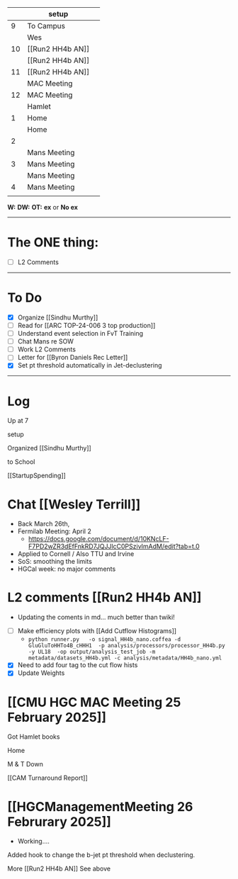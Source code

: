 
|     | setup            |     |
| --- | ---------------- | --- |
| 9   | To Campus        |     |
|     | Wes              |     |
| 10  | [[Run2 HH4b AN]] |     |
|     | [[Run2 HH4b AN]] |     |
| 11  | [[Run2 HH4b AN]] |     |
|     | MAC Meeting      |     |
| 12  | MAC Meeting      |     |
|     | Hamlet           |     |
| 1   | Home             |     |
|     | Home             |     |
| 2   |                  |     |
|     | Mans Meeting     |     |
| 3   | Mans Meeting     |     |
|     | Mans Meeting     |     |
| 4   | Mans Meeting     |     |
|     |                  |     |

**W:**
**DW:**
**OT:**
**ex** or **No ex**

---
# The ONE thing: 
- [ ] L2 Comments

---
# To Do

- [x] Organize [[Sindhu Murthy]]
- [ ] Read for [[ARC TOP-24-006 3 top production]]
- [ ]  Understand event selection in FvT Training
- [ ] Chat Mans re SOW
- [ ] Work L2 Comments
- [ ]  Letter for [[Byron Daniels Rec Letter]]
- [x] Set pt threshold automatically in Jet-declustering

---

# Log

Up at 7

setup

Organized [[Sindhu Murthy]]

to School

[[StartupSpending]]

# Chat [[Wesley Terrill]]
- Back March 26th, 
- Fermilab Meeting:  April 2
	- https://docs.google.com/document/d/10KNcLF-F7PD2wZR3dEfFnkRD7JQJJlcC0PSzivImAdM/edit?tab=t.0
- Applied to Cornell / Also TTU and Irvine 
- SoS: smoothing the limits
- HGCal week: no major comments


# L2 comments [[Run2 HH4b AN]]
- Updating the coments in md... much better than twiki!
- [ ] Make efficiency plots with [[Add Cutflow Histograms]]
	- `python runner.py   -o signal_HH4b_nano.coffea -d GluGluToHHTo4B_cHHH1  -p analysis/processors/processor_HH4b.py -y UL18  -op output/analysis_test_job -m metadata/datasets_HH4b.yml -c analysis/metadata/HH4b_nano.yml`
- [x] Need to add four tag to the cut flow hists
- [x] Update Weights

# [[CMU HGC MAC Meeting 25 February 2025]]


Got Hamlet books

Home 

M & T Down 


[[CAM Turnaround Report]]

# [[HGCManagementMeeting 26 Februrary 2025]]
- Working....


Added hook to change the b-jet pt threshold when declustering. 

More [[Run2 HH4b AN]] See above



